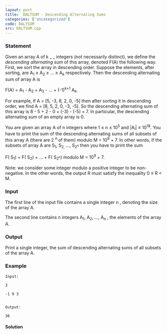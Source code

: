 ```yaml
---
layout: post
title:  DALTSUM - Descending Alternating Sums
categories: ['uncategorized']
code: DALTSUM
src: DALTSUM.cpp
---
```


### **Statement**

Given an array A of k _ _ integers (not necessarily distinct), we
define the _descending alternating sum_ of this array, denoted F(A) the
following way. First, we sort the array in descending order. Suppose the
elements, after sorting, are A<sub>1</sub> ≥ A<sub>2</sub> ≥
... ≥ A<sub>k</sub> respectively. Then the descending alternating sum
of array A is 

F(A) = A<sub>1</sub> - A<sub>2</sub> + A<sub>3</sub> - ... +
(-1)<sup>k+1</sup> A<sub>k</sub>.

For example, if A = [5, -3, 8, 2, 0, -5] then after sorting it in
descending order, we find A = [8, 5, 2, 0, -3, -5]. So the descending
alternating sum of this array is 8 - 5 + 2 - 0 + (-3) - (-5) = 7. In
particular, the descending alternating sum of an empty array is 0.

You are given an array A of n integers where 1 ≤ n ≤
10<sup>5</sup> and |A<sub>i</sub>| ≤ 10<sup>18</sup>. You
have to print the sum of the descending alternating sums of all subsets of
this array A (there are 2 <sup> n </sup> of them) modulo M =
10<sup>9</sup> + 7. In other words, if the subsets of array A are
S<sub>1</sub>, S<sub>2, </sub>...,
S<sub>2<sup>n</sup></sub> then you have to print the sum

F( S<sub>1</sub>) + F( S<sub>2</sub>) + ... + F(
S<sub>2<sup>n</sup></sub>) modulo M =
10<sup>9</sup> + 7.

Note: we consider some integer modulo a positive integer to be non-negative.
In the other words, the output R must satisfy the inequality 0 ≤ R <
M.

### Input

The first line of the input file contains a single integer n , denoting
the size of the array A.

The second line contains n integers A<sub>1</sub>,
A<sub>2</sub>, ..., A<sub>n</sub> , the elements of the array A.

### Output

Print a single integer, the sum of descending alternating sums of all subsets
of the array A.

### Example

    
    
    Input:
    3
    -1 9 3  
    
    Output:
    36



#### **Solution**



